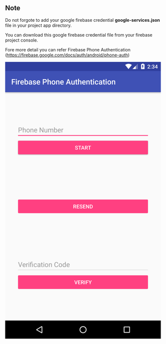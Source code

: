 ## **Note**

Do not forgote to add your google firebase credential **google-services.json** file in your project app directory.

You can download this  google firebase credential file from your firebase project console.

Fore more detail you can refer Firebase Phone Authentication (https://firebase.google.com/docs/auth/android/phone-auth)

![Screenshot](https://github.com/pithiyasagar/FirebasePhoneAuthentication/blob/master/FirebasePhoneLoginScrrenshot.png)
